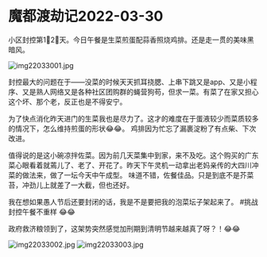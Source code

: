 # 魔都渡劫记2022-03-30

小区封控第1⃣️2⃣️天。今日午餐是生菜煎蛋配蒜香照烧鸡排。还是走一贯的美味黑暗风。

<img decoding="async" src="https://i0.wp.com/s2.loli.net/2022/04/30/uUly89ADNaz2Bgr.jpg?w=640&#038;ssl=1" alt="img22033001.jpg" data-recalc-dims="1" /> 

封控最大的问题在于——没菜的时候天天抓耳挠腮、上串下跳又是app、又是小程序、又是熟人网络又是各种社区团购群的蝇营狗苟，但求一菜。有菜了在家又担心这个坏、那个老，反正也是不得安宁。

为了快点消化昨天进门的生菜我也是尽力了。这才的难度在于蛋液较少而菜质较多的情况下，怎么维持煎蛋的形状😂😂。 鸡排因为忙忘了漏裹淀粉了有点柴、下次改进。

值得说的是这小碗凉拌佐菜。因为前几天菜集中到家，来不及吃。这个购买的广东菜心眼看着就蔫儿了、老了、开花了。昨天下午灵机一动拿出老妈亲传的大四川冲菜的做法来，做了一坛今天中午成型。 味道不错，佐餐佳品。只是到底不是芥菜苔，冲劲儿上就差了一大截，但也还好。

我在想如果愚人节后还要封闭的话，我是不是要把我的泡菜坛子架起来了。 #挑战封控午餐不重样 😂😂

政府救济粮领到了，这架势突然感觉加刑期到清明节越来越真了呀？！😂😂

<img decoding="async" src="https://i0.wp.com/s2.loli.net/2022/04/30/FpkcXQvx1M4KL5U.jpg?w=640&#038;ssl=1" alt="img22033002.jpg" data-recalc-dims="1" />  
<img decoding="async" src="https://i0.wp.com/s2.loli.net/2022/04/30/dt21J6eUN3z754l.jpg?w=640&#038;ssl=1" alt="img22033003.jpg" data-recalc-dims="1" />
